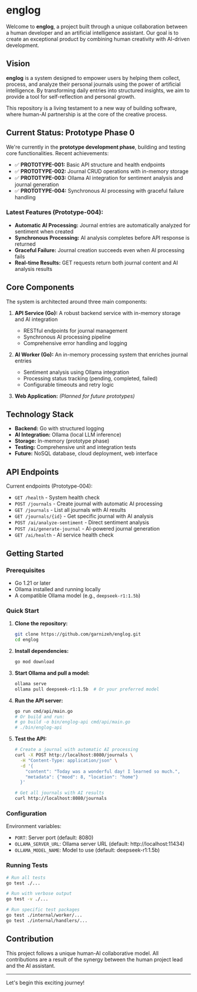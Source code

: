 # englog

Welcome to **englog**, a project built through a unique collaboration between a human developer and an artificial intelligence assistant. Our goal is to create an exceptional product by combining human creativity with AI-driven development.

## Vision

**englog** is a system designed to empower users by helping them collect, process, and analyze their personal journals using the power of artificial intelligence. By transforming daily entries into structured insights, we aim to provide a tool for self-reflection and personal growth.

This repository is a living testament to a new way of building software, where human-AI partnership is at the core of the creative process.

## Current Status: Prototype Phase 0

We're currently in the **prototype development phase**, building and testing core functionalities. Recent achievements:

- ✅ **PROTOTYPE-001:** Basic API structure and health endpoints
- ✅ **PROTOTYPE-002:** Journal CRUD operations with in-memory storage
- ✅ **PROTOTYPE-003:** Ollama AI integration for sentiment analysis and journal generation
- ✅ **PROTOTYPE-004:** Synchronous AI processing with graceful failure handling

### Latest Features (Prototype-004):

- **Automatic AI Processing:** Journal entries are automatically analyzed for sentiment when created
- **Synchronous Processing:** AI analysis completes before API response is returned
- **Graceful Failure:** Journal creation succeeds even when AI processing fails
- **Real-time Results:** GET requests return both journal content and AI analysis results

## Core Components

The system is architected around three main components:

1.  **API Service (Go):** A robust backend service with in-memory storage and AI integration

    - RESTful endpoints for journal management
    - Synchronous AI processing pipeline
    - Comprehensive error handling and logging

2.  **AI Worker (Go):** An in-memory processing system that enriches journal entries

    - Sentiment analysis using Ollama integration
    - Processing status tracking (pending, completed, failed)
    - Configurable timeouts and retry logic

3.  **Web Application:** _(Planned for future prototypes)_

## Technology Stack

- **Backend:** Go with structured logging
- **AI Integration:** Ollama (local LLM inference)
- **Storage:** In-memory (prototype phase)
- **Testing:** Comprehensive unit and integration tests
- **Future:** NoSQL database, cloud deployment, web interface

## API Endpoints

Current endpoints (Prototype-004):

- `GET /health` - System health check
- `POST /journals` - Create journal with automatic AI processing
- `GET /journals` - List all journals with AI results
- `GET /journals/{id}` - Get specific journal with AI analysis
- `POST /ai/analyze-sentiment` - Direct sentiment analysis
- `POST /ai/generate-journal` - AI-powered journal generation
- `GET /ai/health` - AI service health check

## Getting Started

### Prerequisites

- Go 1.21 or later
- Ollama installed and running locally
- A compatible Ollama model (e.g., `deepseek-r1:1.5b`)

### Quick Start

1. **Clone the repository:**

   ```bash
   git clone https://github.com/garnizeh/englog.git
   cd englog
   ```

2. **Install dependencies:**

   ```bash
   go mod download
   ```

3. **Start Ollama and pull a model:**

   ```bash
   ollama serve
   ollama pull deepseek-r1:1.5b  # Or your preferred model
   ```

4. **Run the API server:**

   ```bash
   go run cmd/api/main.go
   # Or build and run:
   # go build -o bin/englog-api cmd/api/main.go
   # ./bin/englog-api
   ```

5. **Test the API:**

   ```bash
   # Create a journal with automatic AI processing
   curl -X POST http://localhost:8080/journals \
     -H "Content-Type: application/json" \
     -d '{
       "content": "Today was a wonderful day! I learned so much.",
       "metadata": {"mood": 8, "location": "home"}
     }'

   # Get all journals with AI results
   curl http://localhost:8080/journals
   ```

### Configuration

Environment variables:

- `PORT`: Server port (default: 8080)
- `OLLAMA_SERVER_URL`: Ollama server URL (default: http://localhost:11434)
- `OLLAMA_MODEL_NAME`: Model to use (default: deepseek-r1:1.5b)

### Running Tests

```bash
# Run all tests
go test ./...

# Run with verbose output
go test -v ./...

# Run specific test packages
go test ./internal/worker/...
go test ./internal/handlers/...
```

## Contribution

This project follows a unique human-AI collaborative model. All contributions are a result of the synergy between the human project lead and the AI assistant.

---

Let's begin this exciting journey!
